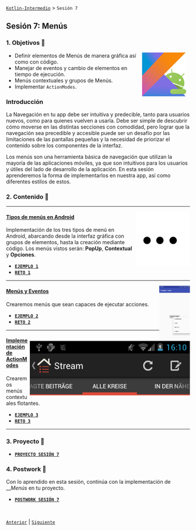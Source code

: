 [`Kotlin-Intermedio`](../Readme.md) > `Sesión 7`


## Sesión 7: Menús

> <div style="text-align: justify;">
  
### 1. Objetivos :dart: 

<img src="../images/android-kotlin.png" align="right" height="120" hspace="10">

- Definir elementos de Menús de manera gráfica así como con código.
- Manejar de eventos y cambio de elementos en tiempo de ejecución.
- Menús contextuales y grupos de Menús.
- Implementar `ActionModes`.


### Introducción 

La Navegación en tu app debe ser intuitiva y predecible, tanto para usuarios nuevos, como para quienes vuelven a usarla. Debe ser simple de descubrir cómo moverse en las distintas secciones con comodidad, pero lograr que la navegación sea precedible y accesible puede ser un desafío por las limitaciones de las pantallas pequeñas y la necesidad de priorizar el contenido sobre los componentes de la interfaz.

Los menús son una herramienta básica de navegación que utilizan la mayoría de las aplicaciones móviles, ya que son intuitivos para los usuarios y útiles del lado de desarrollo de la aplicación. En esta sesión aprenderemos la forma de implementarlos en nuestra app, así como diferentes estilos de estos.


### 2. Contenido :blue_book:

---

<img src="images/dots.jpg" align="right" height="150"> 

#### <ins>Tipos de menús en Android</ins>

Implementación de los tres tipos de menú en Android, abarcando desde la interfaz gráfica con grupos de elementos, hasta la creación mediante código. Los menús vistos serán: __PopUp__, __Contextual__ y __Opciones__.

- [**`EJEMPLO 1`**](Ejemplo-01/Readme.md)
- [**`RETO 1`**](Reto-01/Readme.md)

---

<img src="images/context.png" align="right" height="150"> 

#### <ins>Menús y Eventos</ins>

Crearemos menús que sean capaces de ejecutar acciones.

- [**`EJEMPLO 2`**](Ejemplo-02/Readme.md)
- [**`RETO 2`**](Reto-02/Readme.md)

---

<img src="images/action_modes.png" align="right" height="150"> 

#### <ins>Implementación de ActionModes </ins>

Crearemos menús contextuales flotantes.

- [**`EJEMPLO 3`**](Ejemplo-03/Readme.md)
- [**`RETO 3`**](Reto-03/Readme.md)

---


### 3. Proyecto :hammer:


- [**`PROYECTO SESIÓN 7`**](Proyecto/Readme.md)

### 4. Postwork :memo:

Con lo aprendido en esta sesión, continúa con la implementación de ___Menús_ en tu proyecto.

- [**`POSTWORK SESIÓN 7`**](Postwork/Readme.md)

<br/>

[`Anterior`](../Sesion-06/Readme.md) | [`Siguiente`](../Sesion-08/Readme.md)      

</div>

